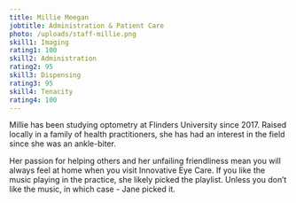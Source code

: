 ```yaml
---
title: Millie Meegan
jobtitle: Administration & Patient Care
photo: /uploads/staff-millie.png
skill1: Imaging
rating1: 100
skill2: Administration
rating2: 95
skill3: Dispensing
rating3: 95
skill4: Tenacity
rating4: 100
---
```


Millie has been studying optometry at Flinders University since 2017. Raised locally in a family of health practitioners, she has had an interest in the field since she was an ankle-biter.

Her passion for helping others and her unfailing friendliness mean you will always feel at home when you visit Innovative Eye Care. If you like the music playing in the practice, she likely picked the playlist. Unless you don’t like the music, in which case - Jane picked it.

